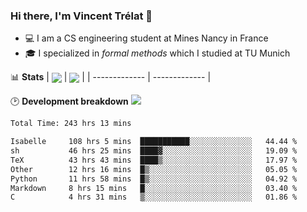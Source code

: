 ### Hi there, I'm Vincent Trélat 👋
 - 💻 I am a CS engineering student at Mines Nancy in France
 - 🎓 I specialized in *formal methods* which I studied at TU Munich

📊 **Stats**
| <img align="center" src="https://readme-stats.clckblog.space/api?username=VTrelat&show_icons=true&include_all_commits=true&theme=tokyonight&hide_border=true" /> | <img align="center" src="https://readme-stats.clckblog.space/api/top-langs/?username=VTrelat&layout=compact&theme=tokyonight&hide_border=true" /> |
| ------------- | ------------- |

🕑 **Development breakdown** ![](https://wakatime.com/badge/user/8d0110fb-6b70-4990-ab86-45c404715c2b.svg)
<!--START_SECTION:waka-->

```txt
Total Time: 243 hrs 13 mins

Isabelle     108 hrs 5 mins  ███████████░░░░░░░░░░░░░░   44.44 %
sh           46 hrs 25 mins  ████▓░░░░░░░░░░░░░░░░░░░░   19.09 %
TeX          43 hrs 43 mins  ████▒░░░░░░░░░░░░░░░░░░░░   17.97 %
Other        12 hrs 16 mins  █▒░░░░░░░░░░░░░░░░░░░░░░░   05.05 %
Python       11 hrs 58 mins  █▒░░░░░░░░░░░░░░░░░░░░░░░   04.92 %
Markdown     8 hrs 15 mins   █░░░░░░░░░░░░░░░░░░░░░░░░   03.40 %
C            4 hrs 31 mins   ▒░░░░░░░░░░░░░░░░░░░░░░░░   01.86 %
```

<!--END_SECTION:waka-->
